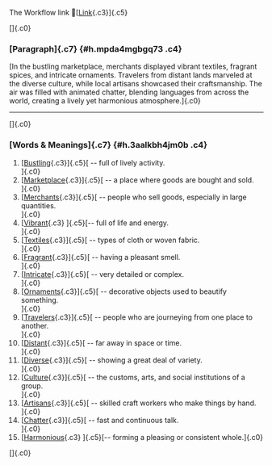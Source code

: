 The Workflow link
👏[[Link](https://www.google.com/url?q=http://www.google.com&sa=D&source=editors&ust=1760110971969856&usg=AOvVaw1z8er1PswqtTeWbwqVS4XO){.c3}]{.c5}

[]{.c0}

### [Paragraph]{.c7} {#h.mpda4mgbgq73 .c4}

[In the bustling marketplace, merchants displayed vibrant textiles,
fragrant spices, and intricate ornaments. Travelers from distant lands
marveled at the diverse culture, while local artisans showcased their
craftsmanship. The air was filled with animated chatter, blending
languages from across the world, creating a lively yet harmonious
atmosphere.]{.c0}

------------------------------------------------------------------------

[]{.c0}

### [Words & Meanings]{.c7} {#h.3aalkbh4jm0b .c4}

1.  [[Bustling](https://www.google.com/url?q=http://www.google.com&sa=D&source=editors&ust=1760110972013196&usg=AOvVaw0okBd0BZCjrsl4yVqpPlpl){.c3}]{.c5}[ --
    full of lively activity.\
    ]{.c0}
2.  [[Marketplace](https://www.google.com/url?q=http://www.google.com&sa=D&source=editors&ust=1760110972013431&usg=AOvVaw3ESMFj5tCr6IMaTtbEKi45){.c3}]{.c5}[ --
    a place where goods are bought and sold.\
    ]{.c0}
3.  [[Merchants](https://www.google.com/url?q=http://www.google.com&sa=D&source=editors&ust=1760110972013716&usg=AOvVaw0ywhhmOtyT5gj0VaVR6CAh){.c3}]{.c5}[ --
    people who sell goods, especially in large quantities.\
    ]{.c0}
4.  [[Vibrant](https://www.google.com/url?q=http://www.google.com&sa=D&source=editors&ust=1760110972013900&usg=AOvVaw0XDyU8AXcVWyUoWuVI6kXC){.c3}
    ]{.c5}[-- full of life and energy.\
    ]{.c0}
5.  [[Textiles](https://www.google.com/url?q=http://www.google.com&sa=D&source=editors&ust=1760110972014014&usg=AOvVaw0dRC4nohP3jQAroSA_u_Ew){.c3}]{.c5}[ --
    types of cloth or woven fabric.\
    ]{.c0}
6.  [[Fragrant](https://www.google.com/url?q=http://www.google.com&sa=D&source=editors&ust=1760110972014127&usg=AOvVaw0gF5x6BtEscjQZ2QRPixOH){.c3}]{.c5}[ --
    having a pleasant smell.\
    ]{.c0}
7.  [[Intricate](https://www.google.com/url?q=http://www.google.com&sa=D&source=editors&ust=1760110972014234&usg=AOvVaw1mZdw4SSt-TCBRq87DNmp_){.c3}]{.c5}[ --
    very detailed or complex.\
    ]{.c0}
8.  [[Ornaments](https://www.google.com/url?q=http://www.google.com&sa=D&source=editors&ust=1760110972014355&usg=AOvVaw3bTWR2XNIpu3qVXmlcmjxM){.c3}]{.c5}[ --
    decorative objects used to beautify something.\
    ]{.c0}
9.  [[Travelers](https://www.google.com/url?q=http://www.google.com&sa=D&source=editors&ust=1760110972014484&usg=AOvVaw22YBxvs7YD4PfKsS8xgfvB){.c3}]{.c5}[ --
    people who are journeying from one place to another.\
    ]{.c0}
10. [[Distant](https://www.google.com/url?q=http://www.google.com&sa=D&source=editors&ust=1760110972014631&usg=AOvVaw1vzUiuR9wgIzICYd3dutF9){.c3}]{.c5}[ --
    far away in space or time.\
    ]{.c0}
11. [[Diverse](https://www.google.com/url?q=http://www.google.com&sa=D&source=editors&ust=1760110972014738&usg=AOvVaw2sV31WdYZs5gOg8mKC6tnK){.c3}]{.c5}[ --
    showing a great deal of variety.\
    ]{.c0}
12. [[Culture](https://www.google.com/url?q=http://www.google.com&sa=D&source=editors&ust=1760110972014851&usg=AOvVaw3-2TXSJNtELmNyickc9TF4){.c3}]{.c5}[ --
    the customs, arts, and social institutions of a group.\
    ]{.c0}
13. [[Artisans](https://www.google.com/url?q=http://www.google.com&sa=D&source=editors&ust=1760110972016469&usg=AOvVaw0VTUZs_eNCflT2ToA9ZVcr){.c3}]{.c5}[ --
    skilled craft workers who make things by hand.\
    ]{.c0}
14. [[Chatter](https://www.google.com/url?q=http://www.google.com&sa=D&source=editors&ust=1760110972016653&usg=AOvVaw0-0RqEu0oCK6MPpUo0HkF-){.c3}]{.c5}[ --
    fast and continuous talk.\
    ]{.c0}
15. [[Harmonious](https://www.google.com/url?q=http://www.google.com&sa=D&source=editors&ust=1760110972016770&usg=AOvVaw0gYuZ39oYtVG9oy6vifZq5){.c3}
    ]{.c5}[-- forming a pleasing or consistent whole.]{.c0}

[]{.c0}
